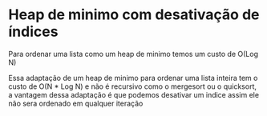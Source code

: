 <h1>
  Heap de minimo com desativação de índices
</h1>
<p>Para ordenar uma lista como um heap de minimo temos um custo de O(Log N)</p>
<p>Essa adaptação de um heap de minimo para ordenar uma lista inteira tem o custo de O(N * Log N) e não é recursivo como o mergesort ou o quicksort, a vantagem dessa adaptação é que podemos desativar um indice assim ele não sera ordenado em qualquer iteração  </p>
